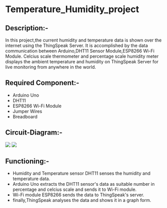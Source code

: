 # Temperature_Humidity_project

## Description:-
In this project,the current humidity and temperature data is shown over the internet using the ThingSpeak Server.
It is accomplished by the data communication between Arduino,DHT11 Sensor Module,ESP8266 Wi-Fi Module.
Celcius scale thermometer and percentage scale humidity meter displays the ambient temperature and humidity
on ThingSpeak Server for live monitoring from anywhere in the world.

## Required Component:-
* Arduino Uno
* DHT11
* ESP8266 Wi-Fi Module
* Jumper Wires
* Breadboard

## Circuit-Diagram:-

<img src="https://lh3.googleusercontent.com/Gf6gDP9fea6isB4Ck6l-gIf0AqQ7QmVQ-afXxsRknJ2hjWtZfYtm7TFuOafjMphxXfqP3xc=s113">
<img src="https://lh3.googleusercontent.com/H3xmtaU9vDSjnEorhKYukTh59-ThRdpbCXqvHvdl9Kk3PEnYJZ_IldAFLSRvhympT9OFNw=s126">






## Functioning:-
* Humidity and Temperature sensor DHT11 senses the humidity and temperature data.
* Arduino Uno extracts the DHT11 sensor's data as suitable number in percentage and celcius scale
and sends it to Wi-Fi module.
* Wi-Fi module ESP8266 sends the data to ThingSpeak's server.
* finally,ThingSpeak analyses the data and shows it in a graph form.






